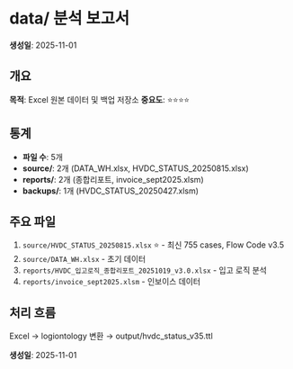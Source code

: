 # data/ 분석 보고서

**생성일**: 2025-11-01

## 개요
**목적**: Excel 원본 데이터 및 백업 저장소
**중요도**: ⭐⭐⭐⭐

## 통계
- **파일 수**: 5개
- **source/**: 2개 (DATA_WH.xlsx, HVDC_STATUS_20250815.xlsx)
- **reports/**: 2개 (종합리포트, invoice_sept2025.xlsm)
- **backups/**: 1개 (HVDC_STATUS_20250427.xlsm)

## 주요 파일
1. `source/HVDC_STATUS_20250815.xlsx` ⭐ - 최신 755 cases, Flow Code v3.5
2. `source/DATA_WH.xlsx` - 초기 데이터
3. `reports/HVDC_입고로직_종합리포트_20251019_v3.0.xlsx` - 입고 로직 분석
4. `reports/invoice_sept2025.xlsm` - 인보이스 데이터

## 처리 흐름
Excel → logiontology 변환 → output/hvdc_status_v35.ttl

**생성일**: 2025-11-01


